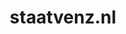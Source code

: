 ---
layout: post
title:  "staatvenz.nl"
internal_url:  "/data/staatvenz.nl.html"
categories: dutchgov
---
